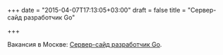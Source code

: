 +++
date = "2015-04-07T17:13:05+03:00"
draft = false
title = "Сервер-сайд разработчик Go"

+++

<p>Вакансия в Москве: <a href="http://moikrug.ru/vacancies/403751128/">Сервер-сайд разработчик Go</a>.</p>

